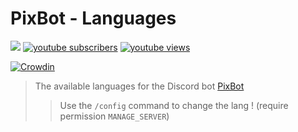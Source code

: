 # PixBot - Languages
<a href="https://discord.pixbot.me" alt="Find me on discord"><img target="_blank" src="https://img.shields.io/discord/781174618178060310?color=7289DA&labelColor=4a64bd&logo=discord&logoColor=white&style=for-the-badge"/></a>
<a target="_blank" href="https://www.youtube.com/channel/UCP4qzoRrWOV0EvtnLGzUl5A?sub_confirmation=1"><img alt="youtube subscribers" title="Subscribe to my YouTube channel" src="https://github-readme-youtube-stats.herokuapp.com/subscribers/index.php?id=UCP4qzoRrWOV0EvtnLGzUl5A&key=AIzaSyDvBOxP4M5Ygutbku6_3whU2YR6xV9KKV8&style=for-the-badge&color=red&labelColor=ce4630&label=Subscribers"/></a>
<a target="_blank" href="https://www.youtube.com/channel/UCP4qzoRrWOV0EvtnLGzUl5A">
      <img alt="youtube views" title="YouTube views" src="https://github-readme-youtube-stats.herokuapp.com/views/index.php?id=UCP4qzoRrWOV0EvtnLGzUl5A&key=AIzaSyDvBOxP4M5Ygutbku6_3whU2YR6xV9KKV8&label=View+Count&style=for-the-badge&color=blue&labelColor=0b689d"/></a>
      
[![Crowdin](https://badges.crowdin.net/pixbot/localized.svg)](https://translate.pixbot.me/project/pixbot)

> The available languages for the Discord bot [PixBot](https://pixbot.me)
>
> > Use the ``/config`` command to change the lang ! (require permission ``MANAGE_SERVER``)
